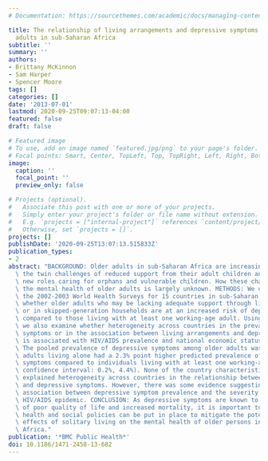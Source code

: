 ```yaml
---
# Documentation: https://sourcethemes.com/academic/docs/managing-content/

title: The relationship of living arrangements and depressive symptoms among older
  adults in sub-Saharan Africa
subtitle: ''
summary: ''
authors:
- Brittany McKinnon
- Sam Harper
- Spencer Moore
tags: []
categories: []
date: '2013-07-01'
lastmod: 2020-09-25T09:07:13-04:00
featured: false
draft: false

# Featured image
# To use, add an image named `featured.jpg/png` to your page's folder.
# Focal points: Smart, Center, TopLeft, Top, TopRight, Left, Right, BottomLeft, Bottom, BottomRight.
image:
  caption: ''
  focal_point: ''
  preview_only: false

# Projects (optional).
#   Associate this post with one or more of your projects.
#   Simply enter your project's folder or file name without extension.
#   E.g. `projects = ["internal-project"]` references `content/project/deep-learning/index.md`.
#   Otherwise, set `projects = []`.
projects: []
publishDate: '2020-09-25T13:07:13.515833Z'
publication_types:
- 2
abstract: "BACKGROUND: Older adults in sub-Saharan Africa are increasingly facing\
  \ the twin challenges of reduced support from their adult children and taking on\
  \ new roles caring for orphans and vulnerable children. How these changes affect\
  \ the mental health of older adults is largely unknown. METHODS: We use data from\
  \ the 2002-2003 World Health Surveys for 15 countries in sub-Saharan Africa to examine\
  \ whether older adults who may be lacking adequate support through living alone\
  \ or in skipped-generation households are at an increased risk of depressive symptoms\
  \ compared to those living with at least one working-age adult. Using meta-regression,\
  \ we also examine whether heterogeneity across countries in the prevalence of depressive\
  \ symptoms or in the association between living arrangements and depressive symptoms\
  \ is associated with HIV/AIDS prevalence and national economic status. RESULTS:\
  \ The pooled prevalence of depressive symptoms among older adults was 9.2%. Older\
  \ adults living alone had a 2.3% point higher predicted prevalence of depressive\
  \ symptoms compared to individuals living with at least one working-age adult (95%\
  \ confidence interval: 0.2%, 4.4%). None of the country characteristics examined\
  \ explained heterogeneity across countries in the relationship between living arrangements\
  \ and depressive symptoms. However, there was some evidence suggesting a positive\
  \ association between depressive symptom prevalence and the severity of a country's\
  \ HIV/AIDS epidemic. CONCLUSION: As depressive symptoms are known to be predictive\
  \ of poor quality of life and increased mortality, it is important to address how\
  \ health and social policies can be put in place to mitigate the potentially detrimental\
  \ effects of solitary living on the mental health of older persons in sub-Saharan\
  \ Africa."
publication: '*BMC Public Health*'
doi: 10.1186/1471-2458-13-682
---
```

